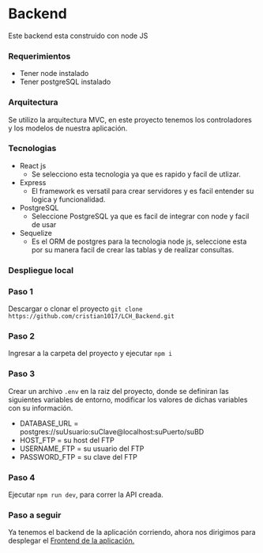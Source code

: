 # Backend 

Este backend esta construido con node JS

### Requerimientos

- Tener node instalado
- Tener postgreSQL instalado

### Arquitectura

Se utilizo la arquitectura MVC, en este proyecto tenemos los controladores y los modelos de nuestra aplicación.

### Tecnologias
- React js
	- Se selecciono esta tecnologia ya que es rapido y facil de utlizar.
- Express
	- El framework es versatil para crear servidores y es facil entender su logica y funcionalidad.
- PostgreSQL
	- Seleccione PostgreSQL ya que es facil de integrar con node y facil de usar
- Sequelize
	- Es el ORM de postgres para la tecnologia node js, seleccione esta por su manera facil de crear las tablas y de realizar consultas.

### Despliegue local
### Paso 1

Descargar o clonar el proyecto `git clone https://github.com/cristian1017/LCH_Backend.git`

### Paso 2

Ingresar a la carpeta del proyecto y ejecutar `npm i`

### Paso 3

Crear un archivo `.env` en la raiz del proyecto, donde se definiran las siguientes variables de entorno, modificar los valores de dichas variables con su información.
- DATABASE_URL = postgres://suUsuario:suClave@localhost:suPuerto/suBD
- HOST_FTP = su host del FTP
- USERNAME_FTP =  su usuario del FTP
- PASSWORD_FTP =  su clave del FTP

### Paso 4
Ejecutar `npm run dev`, para correr la API creada.

### Paso a seguir
Ya tenemos el backend de la aplicación corriendo, ahora nos dirigimos para desplegar el [Frontend de la aplicación. ](https://github.com/cristian1017/LCH_Frontend) 
